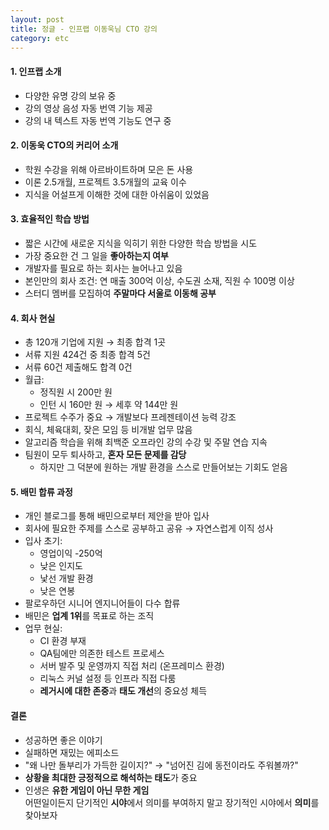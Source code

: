 ```yaml
---
layout: post
title: 정글 - 인프랩 이동욱님 CTO 강의
category: etc
---
```

<!-- 
1. 인프랩 소개
  - 유명 강의 소개
  - 코틀린 2025 발표 세션
  - 강의 영상 음성 번역
  - 강의 내부 텍스트까지 번역 연구중
2. 본인 커리어 소개
  - 힘들 시절 이야기(알바하면서 번 돈을 학원 다니기 위해서 사용)
  - 이론 교육 2.5개월, 프로젝트 3.5개월
  - 어설프게 이해한 것이 마음에 걸림
3. 효율적인 학습 방법
  - 새로운 지식을 짧은 시간 내 익히기 위해 학습 방법을 시도 & 발견
  - 더 중요한 건 그 일을 좋아하는지가 중요
  - 개발자를 필요하는 회사 자체는 많아질 것임
  - 조건 연매출 300억+, 수도권, 직원수 100명 +
  - 스터디 멤버를 모집하고 주말마다 서울을 다녀온다
4. 회사 현실
  - 120 기업 지원 후 최종 합격 1
  - 서류 424개 최합 5개, 서류 60개 최합 0개
  - 월급 200 -> 인턴 160 -> 세금 제외 144
  - 프로젝트 수주가 중요하기 때문에 개발보다 PT 강조
  - 회식, 체육 대회, 잦은 모음과 행사
  - 알고리즘 -> 최백준 오프라인 강의 수강 & 주말마다 연습
  - 같은 일하는 팀원들이 다 퇴사하고, 혼자서 문제를 다 감당해야 하는 상황
  - 반대로 내가 원하던 개발환경을 만들어 볼 수 있었던 시간
5. 배민
  - 개인 블로그를 보고 배민에서 찾아와서 합류함
  - 회사에 필요한 내용을 공부하고 공유한 것으로 이직 해결
  - 배민 안좋은 시작, 영업이익 -250억, 낮은 인지도, 낯선 개발 환경, 낮은 연봉
  - 그동안 Follow 하던 많은 시니어 엔지니어들이 합류
  - 배민은 업계의 압도적 1위를 목표로 하는 곳
  - 모든 비지닉스 로직이 담긴 SP 수백 ~ 수천라인의 SQL
  - CI 환경의 부재
  - QA팀에만 의존하는 제품 검증
  - 서버 발주
    온프레미스 인프라
    리눅스 커널 설정
  - 레거시에 대한 존중, 실수가 많은 습관, 태도 개선


결론
- 성공하면 좋은 것
- 실패하면 에피소드
- 왜 나만 돌부리가 가득한 길인가? -> 넘어진 김에 동전이라도 찾아볼까?
- 최대한 상황을 긍정적으로 해석하자

인생은 유한 게임이 아닌 무한 게임
-->

#### 1. 인프랩 소개
- 다양한 유명 강의 보유 중
- 강의 영상 음성 자동 번역 기능 제공
- 강의 내 텍스트 자동 번역 기능도 연구 중

#### 2. 이동욱 CTO의 커리어 소개
- 학원 수강을 위해 아르바이트하며 모은 돈 사용
- 이론 2.5개월, 프로젝트 3.5개월의 교육 이수
- 지식을 어설프게 이해한 것에 대한 아쉬움이 있었음

#### 3. 효율적인 학습 방법
- 짧은 시간에 새로운 지식을 익히기 위한 다양한 학습 방법을 시도
- 가장 중요한 건 그 일을 **좋아하는지 여부**
- 개발자를 필요로 하는 회사는 늘어나고 있음
- 본인만의 회사 조건: 연 매출 300억 이상, 수도권 소재, 직원 수 100명 이상
- 스터디 멤버를 모집하여 **주말마다 서울로 이동해 공부**

#### 4. 회사 현실
- 총 120개 기업에 지원 → 최종 합격 1곳
- 서류 지원 424건 중 최종 합격 5건
- 서류 60건 제출해도 합격 0건
- 월급:
  - 정직원 시 200만 원
  - 인턴 시 160만 원 → 세후 약 144만 원
- 프로젝트 수주가 중요 → 개발보다 프레젠테이션 능력 강조
- 회식, 체육대회, 잦은 모임 등 비개발 업무 많음
- 알고리즘 학습을 위해 최백준 오프라인 강의 수강 및 주말 연습 지속
- 팀원이 모두 퇴사하고, **혼자 모든 문제를 감당**
  - 하지만 그 덕분에 원하는 개발 환경을 스스로 만들어보는 기회도 얻음

#### 5. 배민 합류 과정
- 개인 블로그를 통해 배민으로부터 제안을 받아 입사
- 회사에 필요한 주제를 스스로 공부하고 공유 → 자연스럽게 이직 성사
- 입사 초기:
  - 영업이익 -250억
  - 낮은 인지도
  - 낯선 개발 환경
  - 낮은 연봉
- 팔로우하던 시니어 엔지니어들이 다수 합류
- 배민은 **업계 1위**를 목표로 하는 조직
- 업무 현실:
  - CI 환경 부재
  - QA팀에만 의존한 테스트 프로세스
  - 서버 발주 및 운영까지 직접 처리 (온프레미스 환경)
  - 리눅스 커널 설정 등 인프라 직접 다룸
  - **레거시에 대한 존중**과 **태도 개선**의 중요성 체득

#### 결론
- 성공하면 좋은 이야기
- 실패하면 재밌는 에피소드
- "왜 나만 돌부리가 가득한 길이지?" → "넘어진 김에 동전이라도 주워볼까?"
- **상황을 최대한 긍정적으로 해석하는 태도**가 중요
- 인생은 **유한 게임이 아닌 무한 게임**  
  어떤일이든지 단기적인 **시야**에서 의미를 부여하지 말고 장기적인 시야에서 **의미**를 찾아보자 